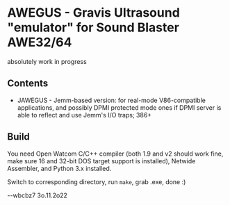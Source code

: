 # AWEGUS - Gravis Ultrasound "emulator" for Sound Blaster AWE32/64

absolutely work in progress



## Contents

* JAWEGUS - Jemm-based version: for real-mode V86-compatible applications, and possibly DPMI protected mode ones if DPMI server is able to reflect and use Jemm's I/O traps; 386+



## Build

You need Open Watcom C/C++ compiler (both 1.9 and v2 should work fine, make sure 16 and 32-bit DOS target support is installed), Netwide Assembler, and Python 3.x installed.

Switch to corresponding directory, run `make`, grab .exe, done :)



--wbcbz7 3o.11.2o22
